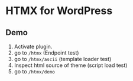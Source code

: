 # HTMX for WordPress


## Demo

1. Activate plugin.
2. go to `/htmx` (Endpoint test)
3. go to `/htmx/ascii` (template loader test)
4. Inspect html source of theme (script load test)
5. go to `/htmx/demo`

